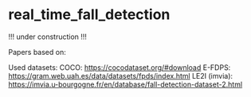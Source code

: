 # real_time_fall_detection

!!! under construction !!!

Papers based on:

Used datasets:
COCO: https://cocodataset.org/#download
E-FDPS: https://gram.web.uah.es/data/datasets/fpds/index.html
LE2I (imvia): https://imvia.u-bourgogne.fr/en/database/fall-detection-dataset-2.html
